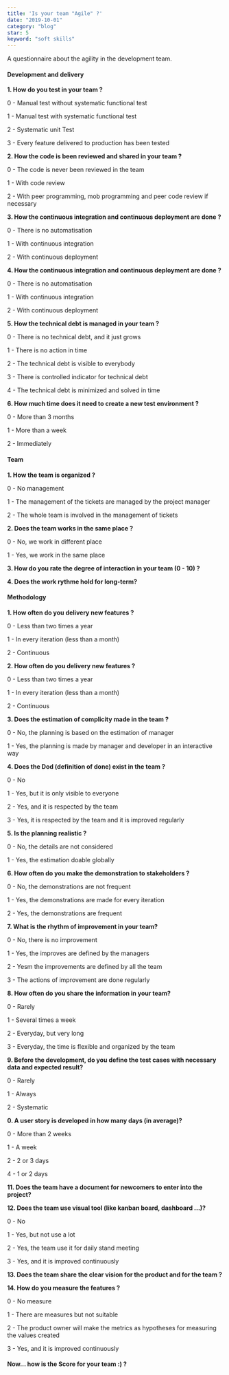```yaml
---
title: 'Is your team "Agile" ?'
date: "2019-10-01"
category: "blog"
star: 5
keyword: "soft skills"
---
```


A questionnaire about the agility in the development team.

#### Development and delivery

**1. How do you test in your team ?**

0 - Manual test without systematic functional test

1 - Manual test with systematic functional test

2 - Systematic unit Test

3 - Every feature delivered to production has been tested

**2. How the code is been reviewed and shared in your team ?**

0 - The code is never been reviewed in the team

1 - With code review

2 - With peer programming, mob programming and peer code review if necessary

**3. How the continuous integration and continuous deployment are done ?**

0 - There is no automatisation

1 - With continuous integration

2 - With continuous deployment

**4. How the continuous integration and continuous deployment are done ?**

0 - There is no automatisation

1 - With continuous integration

2 - With continuous deployment

**5. How the technical debt is managed in your team ?**

0 - There is no technical debt, and it just grows

1 - There is no action in time

2 - The technical debt is visible to everybody

3 - There is controlled indicator for technical debt

4 - The technical debt is minimized and solved in time

**6. How much time does it need to create a new test environment ?**

0 - More than 3 months

1 - More than a week

2 - Immediately

#### Team

**1. How the team is organized ?**

0 - No management

1 - The management of the tickets are managed by the project manager

2 - The whole team is involved in the management of tickets

**2. Does the team works in the same place ?**

0 - No, we work in different place

1 - Yes, we work in the same place

**3. How do you rate the degree of interaction in your team (0 - 10) ?**

**4. Does the work rythme hold for long-term?**

#### Methodology

**1. How often do you delivery new features ?**

0 - Less than two times a year

1 - In every iteration (less than a month)

2 - Continuous

**2. How often do you delivery new features ?**

0 - Less than two times a year

1 - In every iteration (less than a month)

2 - Continuous

**3. Does the estimation of complicity made in the team ?**

0 - No, the planning is based on the estimation of manager

1 - Yes, the planning is made by manager and developer in an interactive way

**4. Does the Dod (definition of done) exist in the team ?**

0 - No

1 - Yes, but it is only visible to everyone

2 - Yes, and it is respected by the team

3 - Yes, it is respected by the team and it is improved regularly

**5. Is the planning realistic ?**

0 - No, the details are not considered

1 - Yes, the estimation doable globally

**6. How often do you make the demonstration to stakeholders ?**

0 - No, the demonstrations are not frequent

1 - Yes, the demonstrations are made for every iteration

2 - Yes, the demonstrations are frequent

**7. What is the rhythm of improvement in your team?**

0 - No, there is no improvement

1 - Yes, the improves are defined by the managers

2 - Yesm the improvements are defined by all the team

3 - The actions of improvement are done regularly

**8. How often do you share the information in your team?**

0 - Rarely

1 - Several times a week

2 - Everyday, but very long

3 - Everyday, the time is flexible and organized by the team

**9. Before the development, do you define the test cases with necessary data and expected result?**

0 - Rarely

1 - Always

2 - Systematic

**0. A user story is developed in how many days (in average)?**

0 - More than 2 weeks

1 - A week

2 - 2 or 3 days

4 - 1 or 2 days

**11. Does the team have a document for newcomers to enter into the project?**

**12. Does the team use visual tool (like kanban board, dashboard ...)?**

0 - No

1 - Yes, but not use a lot

2 - Yes, the team use it for daily stand meeting

3 - Yes, and it is improved continuously

**13. Does the team share the clear vision for the product and for the team ?**

**14. How do you measure the features ?**

0 - No measure

1 - There are measures but not suitable

2 - The product owner will make the metrics as hypotheses for measuring the values created

3 - Yes, and it is improved continuously

#### Now... how is the Score for your team :) ?
